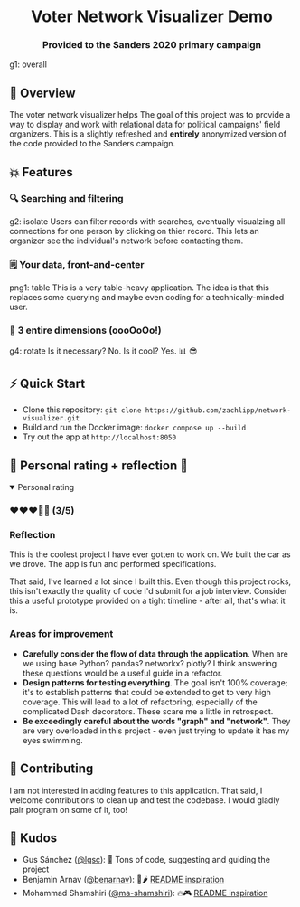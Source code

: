 <h1 align="center">Voter Network Visualizer Demo</h1>
<h3 align="center">Provided to the Sanders 2020 primary campaign</h3>

g1: overall

## 📝 Overview
The voter network visualizer helps
The goal of this project was to provide a way to display and work with relational data for political campaigns' field organizers. This is a slightly refreshed and **entirely** anonymized version of the code provided to the Sanders campaign.

## 💥 Features
### 🔍 **Searching and filtering**
g2: isolate
Users can filter records with searches, eventually visualzing all connections for one person by clicking on thier record. This lets an organizer see the individual's network before contacting them.

### 🗒️ **Your data, front-and-center**
png1: table
This is a very table-heavy application. The idea is that this replaces some querying and maybe even coding for a technically-minded user.

### 🤯 **3 entire dimensions (oooOoOo!)**
g4: rotate
Is it necessary? No. Is it cool? Yes. 📊 😎

## ⚡ Quick Start
- Clone this repository: `git clone https://github.com/zachlipp/network-visualizer.git`
- Build and run the Docker image: `docker compose up --build`
- Try out the app at `http://localhost:8050`

## 🥁 Personal rating + reflection 🥁
<details open="">
<summary>Personal rating</summary>
<h3>❤️❤️❤️🖤🖤 (3/5)</h3>
<h3>Reflection</h3>

<p>This is the coolest project I have ever gotten to work on. We built the car as we drove. The app is fun and performed specifications.</p> 

<p>That said, I've learned a lot since I built this. Even though this project rocks, this isn't exactly the quality of code I'd submit for a job interview. Consider this a useful prototype provided on a tight timeline - after all, that's what it is.</p>

<h3>Areas for improvement</h3>
<ul>
    <li><strong>Carefully consider the flow of data through the application</strong>. When are we using base Python? pandas? networkx? plotly? I think answering these questions would be a useful guide in a refactor.</li>
    <li><strong>Design patterns for testing everything</strong>. The goal isn't 100% coverage; it's to establish patterns that could be extended to get to very high coverage. This will lead to a lot of refactoring, especially of the complicated Dash decorators. These scare me a little in retrospect.</li>
    <li><strong>Be exceedingly careful about the words "graph" and "network"</strong>. They are very overloaded in this project - even just trying to update it has my eyes swimming.</li>
</ul>
</details>

## 🤝 Contributing
I am not interested in adding features to this application. That said, I welcome contributions to clean up and test the codebase. I would gladly pair program on some of it, too!

## 🤗 Kudos
- Gus Sánchez ([@lgsc](https://github.com/lgsc)): 🫡 Tons of code, suggesting and guiding the project
- Benjamin Arnav ([@benarnav](https://github.com/benarnav)): 🥵🌶️ [README inspiration](https://github.com/benarnav/bytephase)
- Mohammad Shamshiri ([@ma-shamshiri](https://github.com/ma-shamshiri)): 🔥🎮 [README inspiration](https://github.com/ma-shamshiri/Pacman-Game)